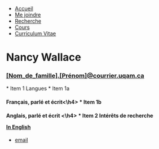 <!DOCTYPE html>
<html>
	<head>
		<title>Nancy Wallace </title>
		<!-- link to main stylesheet -->
		<link rel="stylesheet" type="text/css" href="/css/main.css">
	</head>
	<body>
		<nav>
    		<ul>  
            <li><a href="accueil.html">Accueil</a></li>
	        	<li><a href="info.html">Me joindre</a></li>
            <li><a href="recherche.htlm">Recherche</a></li>
            <li><a href="cours.html">Cours</a></li>
        		<li><a href="cv-f.html">Curriculum Vitae</a></li>
    		</ul>
		</nav>
		<div class="container">
        		<h1>Nancy Wallace</h1> <h3> <a href="mailto:wallace.nancy@courrier.uqam.ca">[Nom_de_famille].[Prénom]@courrier.uqam.ca</a></li> </h3>
				* Item 1 Langues 
					* Item 1a <h4> 	Français, parlé et écrit<\h4>
					* Item 1b <h4>	Anglais, parlé et écrit <\h4>
				* Item 2 Intérêts de recherche <p>
				<p> <a href="cv-e.html">In English</a><p>
		</div><!-- /.container -->
		<footer>
    		<ul>
        		<li><a href="mailto:wallace.nancy@courrier.uqam.ca">email</a></li>
			</ul>
		</footer>
	</body>
</html>
